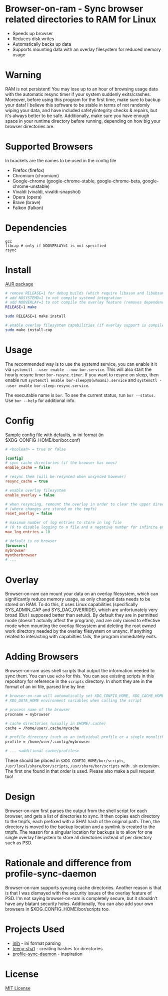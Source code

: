 # Browser-on-ram - Sync browser related directories to RAM for Linux

* Speeds up browser
* Reduces disk writes
* Automatically backs up data
* Supports mounting data with an overlay filesystem for reduced memory usage

# Warning

RAM is not persistent! You may lose up to an hour of browsing usage data with the automatic resync timer if your system suddenly exits/crashes.
Moreover, before using this program for the first time, make sure to backup your data! I believe this software to
be stable in terms of not randomly wiping your data, and have included safety/integrity checks & repairs, but it's
always better to be safe. Additionally, make sure you have enough space in your
runtime directory before running, depending on how big your browser directories are.

# Supported Browsers

In brackets are the names to be used in the config file

* Firefox (firefox)
* Chromium (chromium)
* Google-chrome (google-chrome-stable, google-chrome-beta, google-chrome-unstable)
* Vivaldi (vivaldi, vivaldi-snapshot)
* Opera (opera)
* Brave (brave)
* Falkon (falkon)

# Dependencies

```
gcc
libcap # only if NOOVERLAY=1 is not specified
rsync
```

# Install

[AUR package](https://aur.archlinux.org/packages/browser-on-ram-git)

```sh
# remove RELEASE=1 for debug builds (which require libasan and libubsan)
# add NOSYSTEMD=1 to not compile systemd integration
# add NOOVERLAY=1 to not compile the overlay feature (removes dependency on libcap)
RELEASE=1 make

sudo RELEASE=1 make install

# enable overlay filesystem capabilities (if overlay support is compiled)
sudo make install-cap
```

# Usage

The recommended way is to use the systemd service, you can enable it it via
`systemctl --user enable --now bor.service`. This will also start the hourly
resync timer `bor-resync.timer`. If you want to resync on sleep,
then enable run `systemctl enable bor-sleep@$(whoami).service` and
`systemctl --user enable bor-sleep-resync.service`.

The executable name is `bor`. To see the current status, run `bor --status`. Use
`bor --help` for additional info.

# Config
Sample config file with defaults, in ini format (in $XDG_CONFIG_HOME/bor/bor.conf)
```ini
# <boolean> = true or false

[config]
# sync cache directories (if the browser has ones)
enable_cache = false

# resync them (will be resynced when unsynced however)
resync_cache = true

# enable overlay filesystem
enable_overlay = false

# when resyncing, remount the overlay in order to clear the upper directory
# (where changes are stored on the tmpfs)
reset_overlay = false

# maximum number of log entries to store in log file
# (0 to disable logging to a file and a negative number for infinite entries)
max_log_entries = 10

# default is no browser
[browsers]
mybrowser
myotherbrowser
# ...
```

# Overlay

Browser-on-ram can mount your data on an overlay filesystem, which can significantly reduce memory usage, as only
changed data needs to be stored on RAM. To do this, it uses Linux capabilities (specifically SYS_ADMIN_CAP and
SYS_DAC_OVERRIDE), which are unfortunately very broad (But I supposed better than setuid). By default they are
in permitted mode (doesn't actually affect the program), and are only raised to effective mode when mounting the
overlay filesystem and deleting the root owned work directory needed by the overlay filesystem on unsync.
If anything related to interacting with capabilties fails, the program immediately exits.

#

# Adding Browsers

Browser-on-ram uses shell scripts that output the information needed to sync them. You can use `echo` for this. You
can see existing scripts in this repository for reference in the `scripts` directory. In short they are in the format
of an ini file, parsed line by line:
```sh
# browser-on-ram will automatically set XDG_CONFIG_HOME, XDG_CACHE_HOME, and
# XDG_DATA_HOME environment variables when calling the script

# process name of the browser
procname = mybrowser

# cache directories (usually in $HOME/.cache)
cache = /home/user/.cache/mycache

# profile directory (such as an individual profile or a single monolithic one)
profile = /home/user/.config/mybrowser

# ... <additional cache/profiles>
```
These should be placed in `$XDG_CONFIG_HOME/bor/scripts`, `/usr/local/share/bor/scripts`, `/usr/share/bor/scripts` with `.sh` extension.
The first one found in that order is used. Please also make a pull request too!

# Design

Browser-on-ram first parses the output from the shell script for each browser,
and gets a list of directories to sync. It then copies each directory to the
tmpfs, each prefixed with a SHA1 hash of the original path. Then, the directory
is moved to the backup location and a symlink is created to the tmpfs. The
reason for a singular location for backups is to allow for one single overlay
filesystem to store all directories instead of per directory such as PSD.

# Rationale and difference from profile-sync-daemon

Browser-on-ram supports syncing cache directories. Another reason is that is that I was dismayed with the security issues of the overlay
feature of PSD. I'm not saying browser-on-ram is completely secure, but it shouldn't have any blatant security holes. Addtionally,
You can also add your own browsers in $XDG_CONFIG_HOME/bor/scripts too.

# Projects Used
* [inih](https://github.com/benhoyt/inih) - ini format parsing
* [teeny-sha1](https://github.com/CTrabant/teeny-sha1) - creating hashes for directories
* [profile-sync-daemon](https://github.com/graysky2/profile-sync-daemon) - inspiration

# License
[MIT License](LICENSE)
